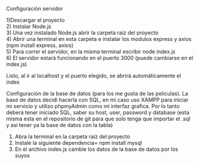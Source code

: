 Configuración servidor

1)Descargar el proyecto  
2) Instalar Node.js  
3) Una vez instalado Node.js abrir la carpeta raíz del proyecto  
4) Abrir una terminal en esta carpeta e instalar los modulos express y axios (npm install express, axios)  
5) Para correr el servidor, en la misma terminal escribir node index.js  
6) El servidor estará funcionando en el puerto 3000 (puede cambiarse en el index.js)  

Listo, al ir al localhost y el puerto elegido, se abrirá automáticamente el index  

Configuración de la base de datos (para los me gusta de las peliculas).
La base de datos decidí hacerla con SQL, en mi caso uso XAMPP para iniciar mi servicio y utilizo phpmyAdmin como mi interfaz grafica.
Por lo tanto deberá tener iniciado SQL, saber su host, user, password y database (esta misma esta en el repositorio de git para que solo tenga que importar el .sql y asi tener ya la base de datos con la tabla)  

1) Abra la terminal en la carpeta raíz del proyecto  
2) Instale la siguiente dependencia= npm install mysql  
3) En el archivo index.js cambie los datos de la base de datos por los suyos  